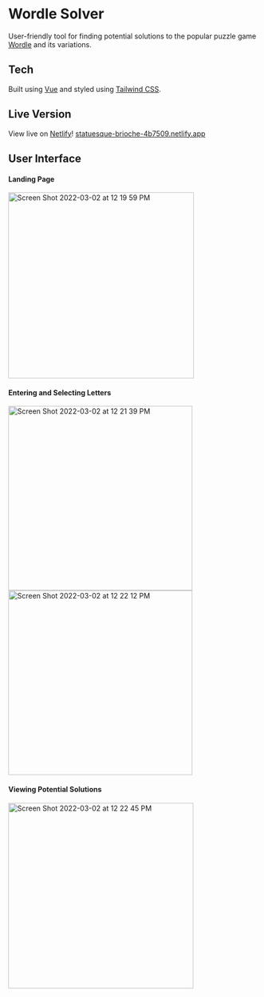 # Wordle Solver

User-friendly tool for finding potential solutions to the popular puzzle game [Wordle](https://www.nytimes.com/games/wordle/index.html) and its variations.

## Tech
Built using [Vue](https://vuejs.org/) and styled using [Tailwind CSS](https://tailwindcss.com/).

## Live Version
View live on [Netlify](https://www.netlify.com/)! [statuesque-brioche-4b7509.netlify.app](<https://statuesque-brioche-4b7509.netlify.app/>)

## User Interface

#### Landing Page
<img width="372" alt="Screen Shot 2022-03-02 at 12 19 59 PM" src="https://user-images.githubusercontent.com/6218859/156443098-7db6e01d-67ae-455e-8096-df3793aa85e5.png">

#### Entering and Selecting Letters

<img width="369" alt="Screen Shot 2022-03-02 at 12 21 39 PM" src="https://user-images.githubusercontent.com/6218859/156443263-88fa2282-e0b8-4d9f-adc2-adbb7ed73146.png">

<img width="369" alt="Screen Shot 2022-03-02 at 12 22 12 PM" src="https://user-images.githubusercontent.com/6218859/156443350-2d115a30-4167-4f88-be48-989451321f24.png">

#### Viewing Potential Solutions

<img width="371" alt="Screen Shot 2022-03-02 at 12 22 45 PM" src="https://user-images.githubusercontent.com/6218859/156443417-98475dd1-1956-4a2d-a13e-4671c8f401e0.png">
